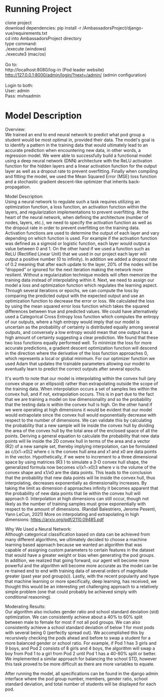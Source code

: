 # Running Project
clone project <br>
download dependencies: pip install -r /AmbassadorsProject/django-vue/requirements.txt <br>
cd into AmbassadorsProject directory <br>
type command: <br>
./execute (windows) <br>
./execute3 (mac/os)
<br>
<br>
Go to:<br>
http://localhost:8080/log-in (Pod leader website)
<br>
http://127.0.0.1:8000/admin/login/?next=/admin/ (admin configuration)
<br>
<br>
Login to both:
<br>
User: admin
<br>
Pass: mvhsadmin

# Model Description
Overview: <br>
We trained an end to end neural network to predict what pod group a student would be most optimal in, provided their data. The model's goal is to identify a pattern in the training data that would ultimately lead to an accurate prediction when encountering new data, in other words, a regression model. We were able to successfully build a functional model using a deep neural network (DNN) architecture with the ReLU activation function for the hidden layers and a linear activation function for the output layer as well as a dropout rate to prevent overfitting. Finally when compiling and fitting the model, we used the Mean Squared Error (MSE) loss function and a stochastic gradient descent-like optimizer that inherits back-propagation.

Model Description: <br>
Using a neural network to regulate such a task requires utilizing an optimization function, a loss function, an activation function within the layers, and regularization implementations to prevent overfitting. At the heart of the neural network, when defining the architecture (number of nodes, layers, etc.), we need to specify the activation function as well as the dropout rate in order to prevent overfitting on the training data. Activation functions are used to determine the output of each layer and vary depending on which function is used. For example if the activation function was defined as a sigmoid or logistic function, each layer would output a value between 0 and 1. On the other hand if we used a function such as ReLU (Rectified Linear Unit) that we used in our project each layer will output a positive number (0 to infinity). In addition we added a dropout rate of 0.2 meaning that after each update to the layer, 20% of the nodes will be “dropped” or ignored for the next iteration making the network more resilient. Without a regularization technique models will often memorize the training data instead of interpolating within it. Next, we need to assign our model a loss and optimization function which regulates the learning aspect. Through several iterations or epochs, we can compute the loss by comparing the predicted output with the expected output and use an optimization function to decrease the error or loss. We calculated the loss by using the mean squared error loss function which takes the squared differences between true and predicted values. We could have alternatively used a Categorical Cross Entropy loss function which computes the entropy of our outputs, where a high entropy would imply that our model is uncertain as the probability of certainty is distributed equally among several outputs, and conversely a low entropy would mean that one output has a high amount of certainty suggesting a clear prediction. We found that these two loss functions equally performed well. To minimize the loss for more accurate predictions, a gradient descent optimization function will descend in the direction where the derivative of the loss function approaches 0, which represents a local or global minimum. For our optimizer function we used Adam that updates the trainable parameters allowing our model to eventually learn to predict the correct outputs after several epochs.

It's worth to note that our model is interpolating within the convex hull (any convex shape or an ellipsoid) rather than extrapolating outside the scope of the training data. When interpolation occurs a set of samples lies within the convex hull, and if not, extrapolation occurs. This is in part due to the fact that we are training a model on low dimensionality and so the probability that the testing data is within the convex hull is high. On the other hand if we were operating at high dimensions it would be evident that our model would extrapolate since the convex hull would exponentially decrease with respect to the number of dimensions. We can validate this by calculating the probability that a new sample will lie inside the convex hull by dividing the area of the convex hull by the total area of the enclosed space of all the points. Deriving a general equation to calculate the probability that new data points will lie inside the 2D convex hull in terms of the area and a vector (R2) of a new sample set, thereby implying interpolation, can be formulated as c/(x1−x0)2 where c is the convex hull area and x1 and x0 are data points in the vector. Hypothetically, if we were to increment to a three dimensional space by using matrices (R3 ) to simulate a 3-D convex hull shape, the generalized formula now becomes v/(x1−x0)3 where v is the volume of the convex shape and x1/x0 are the data points. This leads to the conclusion that the probability that new data points will lie inside the convex hull, thus interpolating, decreases exponentially as dimensionality increases. By taking the limit as dimension d approaches infinity it becomes apparent that the probability of new data points that lie within the convex hull will approach 0. Interpolation at high dimensions can still occur, though not likely as the number of training samples must grow exponentially with respect to the amount of dimensions. (Randall Balestriero, Jerome Pesenti, Yann LeCun, 2021) 
More on interpolating and extrapolating in high dimensions: https://arxiv.org/pdf/2110.09485.pdf

Why We Used a Neural Network: <br>
Although categorical classification based on data can be achieved from many different algorithms, we ultimately decided to choose a machine learning based approach because we wanted an algorithm that was capable of assigning custom parameters to certain features in the dataset that would have a greater weight or bias when generating the pod groups. In addition, we realized that going forward, our agent will become more powerful and the algorithm will become more accurate as the model can be re-trained end to end with training data of several orders of magnitude greater (past year pod group(s)). Lastly, with the recent popularity and hype that machine learning or more specifically, deep learning, has received, we thought this would be an interesting yet challenging approach to a relatively simple problem (one that could probably be achieved simply with conditional reasoning).

Moderating Results: <br>
Our algorithm also includes gender ratio and school standard deviation (std) optimization. We can consistently achieve about a 40% to 60% split between male to female for most if not all pod groups. We can also consistently achieve a school standard deviation of below 1 for most pods with several being 0 (perfectly spread out). We accomplished this by recursively checking the pods ahead and before to swap a student for a more balanced gender or school ratio. For example, if Pod 1 has 3 girls and 9 boys, and Pod 2 consists of 8 girls and 4 boys, the algorithm will swap a boy from Pod 1 to a girl from Pod 2 until Pod 1 has a 40-60% split or better. We implemented a similar approach for balancing the school STD, however this task proved to be more difficult as there are more variables to equate.

After running the model, all specifications can be found in the django admin interface where the pod group number, members, gender ratio, school standard deviation, and total number of students will be displayed for each pod.
